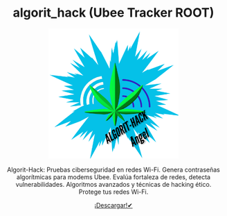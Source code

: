 <div align="center">
<h1 align="center">algorit_hack (Ubee Tracker ROOT)</h1>
</div> 
<div align="center">
<img src="https://raw.githubusercontent.com/mega067/mega067/REPO/mega067_log.png" width="300" >

Algorit-Hack: Pruebas ciberseguridad en redes Wi-Fi. Genera contraseñas algorítmicas para modems Ubee. Evalúa fortaleza de redes, detecta vulnerabilidades. Algoritmos avanzados y técnicas de hacking ético. Protege tus redes Wi-Fi.

<a href="https://github.com/mega067/algorit_hack/raw/master/app/release/algorit-hack.apk">¡Descargar!✔</a>

